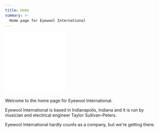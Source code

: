 ```yaml
---
title: Home
summary: >-
  Home page for Eyewool International
---
```

<img src="/images/logo4.png" width="200" height="200" />

Welcome to the home page for Eyewool International. 

Eyewool International is based in Indianapolis, Indiana and it is run by musician and electrical engineer Taylor Sullivan-Peters.

Eyewool International hardly counts as a company, but we're getting there.  

